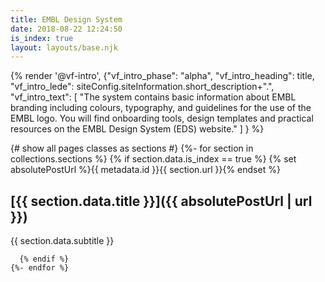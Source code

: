 ```yaml
---
title: EMBL Design System
date: 2018-08-22 12:24:50
is_index: true
layout: layouts/base.njk
---
```



{% render '@vf-intro', {"vf_intro_phase": "alpha", "vf_intro_heading": title,
  "vf_intro_lede": siteConfig.siteInformation.short_description+".",
  "vf_intro_text": [
    "The system contains basic information about EMBL branding including colours, typography, and guidelines for the use of the EMBL logo. You will find onboarding tools, design templates and practical resources on the EMBL Design System (EDS) website."
  ]
} %}




<section class="embl-grid embl-grid--has-centered-content">
  <div></div>
  <div class="vf-content">
    {# show all pages classes as sections #}
    {%- for section in collections.sections %}
      {% if section.data.is_index ==  true %}
        {% set absolutePostUrl %}{{ metadata.id }}{{ section.url }}{% endset %}

## [{{ section.data.title }}]({{ absolutePostUrl | url }})

{{ section.data.subtitle }}

      {% endif %}
    {%- endfor %}
  </div>
</section>
